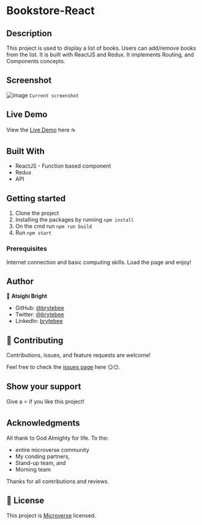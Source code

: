 # Bookstore-React

## Description

This project is used to display a list of books. Users can add/remove books from the list. It is built with ReactJS and Redux. It implements Routing, and Components concepts.

## Screenshot

![image](https://user-images.githubusercontent.com/27709832/146458631-486a07cc-c415-4102-b50c-f4805cd873f6.png)
`Current screenshot`

## Live Demo

View the [Live Demo](https://brytebee.github.io/Bookstore-React) here ☕

## Built With

- ReactJS - Function based component
- Redux
- API

## Getting started

1. Clone the project
2. Installing the packages by running `npm install`
3. On the cmd run `npm run build`
4. Run `npm start`

### Prerequisites

Internet connection and basic computing skills.
Load the page and enjoy!

## Author

👤 **Atsighi Bright**

- GitHub: [@brytebee](https://github.com/brytebee)
- Twitter: [@brytebee](https://twitter.com/brytebee)
- LinkedIn: [brytebee](https://www.linkedin.com/in/brytebee/)

## 🤝 Contributing

Contributions, issues, and feature requests are welcome!

Feel free to check the [issues page](https://github.com/brytebee/Bookstore-React/issues) here 😏😏.

## Show your support

Give a ⭐️ if you like this project!

## Acknowledgments

All thank to God Almighty for life.
To the:

- entire microverse community
- My conding partners,
- Stand-up team, and
- Morning team

Thanks for all contributions and reviews.

## 📝 License

This project is [Microverse](https://www.microverse.org/) licensed.
